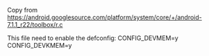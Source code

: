 Copy from https://android.googlesource.com/platform/system/core/+/android-7.1.1_r22/toolbox/r.c

This file need to enable the defconfig:
CONFIG_DEVMEM=y
CONFIG_DEVKMEM=y
